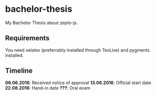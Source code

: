 # bachelor-thesis

My Bachelor Thesis about zepto-js.

## Requirements

You need xelatex (preferrably installed through TexLive)
and pygments installed.

## Timeline

**06.06.2016**: Received notice of approval
**13.06.2016**: Official start date
**22.08.2016**: Hand-in date
**???**: Oral exam
